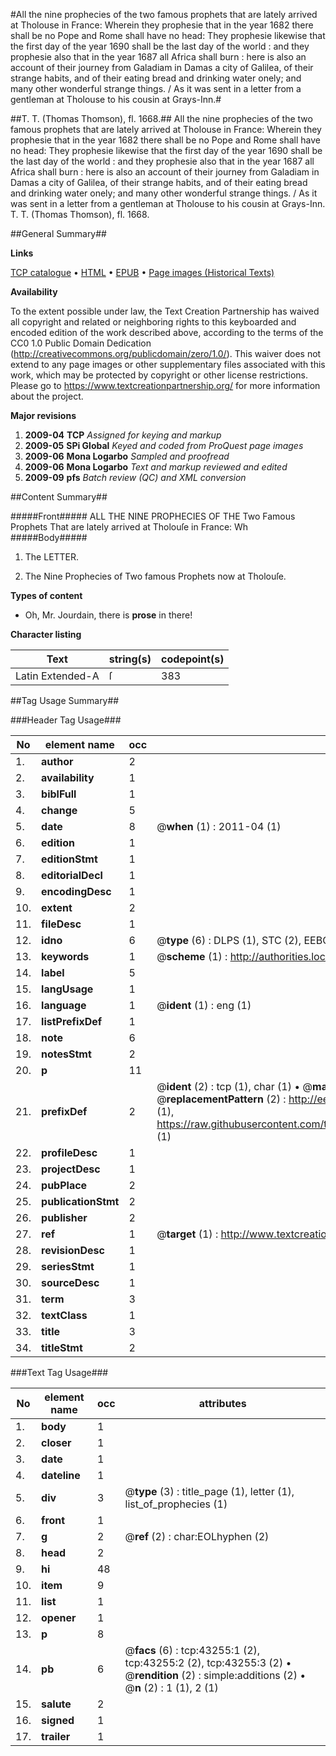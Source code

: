 #All the nine prophecies of the two famous prophets that are lately arrived at Tholouse in France: Wherein they prophesie that in the year 1682 there shall be no Pope and Rome shall have no head: They prophesie likewise that the first day of the year 1690 shall be the last day of the world : and they prophesie also that in the year 1687 all Africa shall burn : here is also an account of their journey from Galadiam in Damas a city of Galilea, of their strange habits, and of their eating bread and drinking water onely; and many other wonderful strange things. / As it was sent in a letter from a gentleman at Tholouse to his cousin at Grays-Inn.#

##T. T. (Thomas Thomson), fl. 1668.##
All the nine prophecies of the two famous prophets that are lately arrived at Tholouse in France: Wherein they prophesie that in the year 1682 there shall be no Pope and Rome shall have no head: They prophesie likewise that the first day of the year 1690 shall be the last day of the world : and they prophesie also that in the year 1687 all Africa shall burn : here is also an account of their journey from Galadiam in Damas a city of Galilea, of their strange habits, and of their eating bread and drinking water onely; and many other wonderful strange things. / As it was sent in a letter from a gentleman at Tholouse to his cousin at Grays-Inn.
T. T. (Thomas Thomson), fl. 1668.

##General Summary##

**Links**

[TCP catalogue](http://www.ota.ox.ac.uk/tcp/)  • 
[HTML](http://tei.it.ox.ac.uk/tcp/Texts-HTML/free/A26/A26672.html)  • 
[EPUB](http://tei.it.ox.ac.uk/tcp/Texts-EPUB/free/A26/A26672.epub) • 
[Page images (Historical Texts)](https://historicaltexts.jisc.ac.uk/eebo-09484182e)

**Availability**

To the extent possible under law, the Text Creation Partnership has waived all copyright and related or neighboring rights to this keyboarded and encoded edition of the work described above, according to the terms of the CC0 1.0 Public Domain Dedication (http://creativecommons.org/publicdomain/zero/1.0/). This waiver does not extend to any page images or other supplementary files associated with this work, which may be protected by copyright or other license restrictions. Please go to https://www.textcreationpartnership.org/ for more information about the project.

**Major revisions**

1. __2009-04__ __TCP__ *Assigned for keying and markup*
1. __2009-05__ __SPi Global__ *Keyed and coded from ProQuest page images*
1. __2009-06__ __Mona Logarbo__ *Sampled and proofread*
1. __2009-06__ __Mona Logarbo__ *Text and markup reviewed and edited*
1. __2009-09__ __pfs__ *Batch review (QC) and XML conversion*

##Content Summary##

#####Front#####
ALL THE NINE PROPHECIES OF THE Two Famous Prophets That are lately arrived at Tholouſe in France: Wh
#####Body#####

1. The LETTER.

1. The Nine Prophecies of Two famous Prophets now at Tholouſe.

**Types of content**

  * Oh, Mr. Jourdain, there is **prose** in there!

**Character listing**


|Text|string(s)|codepoint(s)|
|---|---|---|
|Latin Extended-A|ſ|383|

##Tag Usage Summary##

###Header Tag Usage###

|No|element name|occ|attributes|
|---|---|---|---|
|1.|__author__|2||
|2.|__availability__|1||
|3.|__biblFull__|1||
|4.|__change__|5||
|5.|__date__|8| @__when__ (1) : 2011-04 (1)|
|6.|__edition__|1||
|7.|__editionStmt__|1||
|8.|__editorialDecl__|1||
|9.|__encodingDesc__|1||
|10.|__extent__|2||
|11.|__fileDesc__|1||
|12.|__idno__|6| @__type__ (6) : DLPS (1), STC (2), EEBO-CITATION (1), OCLC (1), VID (1)|
|13.|__keywords__|1| @__scheme__ (1) : http://authorities.loc.gov/ (1)|
|14.|__label__|5||
|15.|__langUsage__|1||
|16.|__language__|1| @__ident__ (1) : eng (1)|
|17.|__listPrefixDef__|1||
|18.|__note__|6||
|19.|__notesStmt__|2||
|20.|__p__|11||
|21.|__prefixDef__|2| @__ident__ (2) : tcp (1), char (1)  •  @__matchPattern__ (2) : ([0-9\-]+):([0-9IVX]+) (1), (.+) (1)  •  @__replacementPattern__ (2) : http://eebo.chadwyck.com/downloadtiff?vid=$1&page=$2 (1), https://raw.githubusercontent.com/textcreationpartnership/Texts/master/tcpchars.xml#$1 (1)|
|22.|__profileDesc__|1||
|23.|__projectDesc__|1||
|24.|__pubPlace__|2||
|25.|__publicationStmt__|2||
|26.|__publisher__|2||
|27.|__ref__|1| @__target__ (1) : http://www.textcreationpartnership.org/docs/. (1)|
|28.|__revisionDesc__|1||
|29.|__seriesStmt__|1||
|30.|__sourceDesc__|1||
|31.|__term__|3||
|32.|__textClass__|1||
|33.|__title__|3||
|34.|__titleStmt__|2||


###Text Tag Usage###

|No|element name|occ|attributes|
|---|---|---|---|
|1.|__body__|1||
|2.|__closer__|1||
|3.|__date__|1||
|4.|__dateline__|1||
|5.|__div__|3| @__type__ (3) : title_page (1), letter (1), list_of_prophecies (1)|
|6.|__front__|1||
|7.|__g__|2| @__ref__ (2) : char:EOLhyphen (2)|
|8.|__head__|2||
|9.|__hi__|48||
|10.|__item__|9||
|11.|__list__|1||
|12.|__opener__|1||
|13.|__p__|8||
|14.|__pb__|6| @__facs__ (6) : tcp:43255:1 (2), tcp:43255:2 (2), tcp:43255:3 (2)  •  @__rendition__ (2) : simple:additions (2)  •  @__n__ (2) : 1 (1), 2 (1)|
|15.|__salute__|2||
|16.|__signed__|1||
|17.|__trailer__|1||
